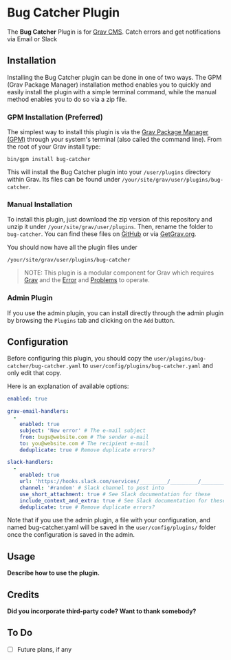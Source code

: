 # Bug Catcher Plugin

The **Bug Catcher** Plugin is for [Grav CMS](http://github.com/getgrav/grav). Catch errors and get notifications via Email or Slack

## Installation

Installing the Bug Catcher plugin can be done in one of two ways. The GPM (Grav Package Manager) installation method enables you to quickly and easily install the plugin with a simple terminal command, while the manual method enables you to do so via a zip file.

### GPM Installation (Preferred)

The simplest way to install this plugin is via the [Grav Package Manager (GPM)](http://learn.getgrav.org/advanced/grav-gpm) through your system's terminal (also called the command line).  From the root of your Grav install type:

    bin/gpm install bug-catcher

This will install the Bug Catcher plugin into your `/user/plugins` directory within Grav. Its files can be found under `/your/site/grav/user/plugins/bug-catcher`.

### Manual Installation

To install this plugin, just download the zip version of this repository and unzip it under `/your/site/grav/user/plugins`. Then, rename the folder to `bug-catcher`. You can find these files on [GitHub](https://github.com/digital-factory/grav-plugin-bug-catcher) or via [GetGrav.org](http://getgrav.org/downloads/plugins#extras).

You should now have all the plugin files under

    /your/site/grav/user/plugins/bug-catcher

> NOTE: This plugin is a modular component for Grav which requires [Grav](http://github.com/getgrav/grav) and the [Error](https://github.com/getgrav/grav-plugin-error) and [Problems](https://github.com/getgrav/grav-plugin-problems) to operate.

### Admin Plugin

If you use the admin plugin, you can install directly through the admin plugin by browsing the `Plugins` tab and clicking on the `Add` button.

## Configuration

Before configuring this plugin, you should copy the `user/plugins/bug-catcher/bug-catcher.yaml` to `user/config/plugins/bug-catcher.yaml` and only edit that copy.

Here is an explanation of available options:

```yaml
enabled: true

grav-email-handlers:
  -
    enabled: true
    subject: 'New error' # The e-mail subject
    from: bugs@website.com # The sender e-mail
    to: you@website.com # The recipient e-mail
    deduplicate: true # Remove duplicate errors?

slack-handlers:
  -
    enabled: true
    url: 'https://hooks.slack.com/services/_________/_________/________________________' # Slack integration URL
    channel: '#random' # Slack channel to post into
    use_short_attachment: true # See Slack documentation for these
    include_context_and_extra: true # See Slack documentation for these
    deduplicate: true # Remove duplicate errors?
```

Note that if you use the admin plugin, a file with your configuration, and named bug-catcher.yaml will be saved in the `user/config/plugins/` folder once the configuration is saved in the admin.

## Usage

**Describe how to use the plugin.**

## Credits

**Did you incorporate third-party code? Want to thank somebody?**

## To Do

- [ ] Future plans, if any


